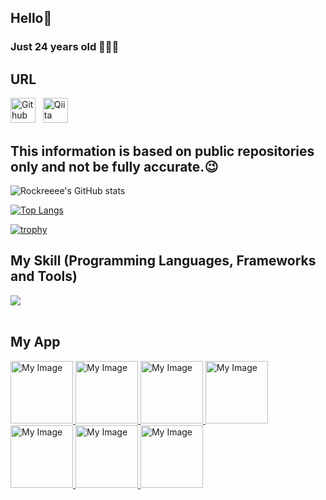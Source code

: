 ## Hello👋
### Just 24 years old 👨🏽‍🦳
## URL
<p align="left">
    <a href="https://github.com/Rockreeee"><img src="https://github.githubassets.com/images/modules/logos_page/GitHub-Mark.png" alt="Github" width="40" height="40"/></a> &nbsp; 
    <a href="https://qiita.com/Rockreeee"><img src="https://cdn.qiita.com/assets/public/push_notification/image-qiitan-572179a3bbde375850422ea48b2b6272.png" alt="Qiita" width="40" height="40"/></a>
</p>

## This information is based on public repositories only and not be fully accurate.😉
![Rockreeee's GitHub stats](https://github-readme-stats.vercel.app/api?username=Rockreeee&show_icons=true&theme=vue-dark)

[![Top Langs](https://github-readme-stats.vercel.app/api/top-langs/?username=Rockreeee&layout=compact&theme=vue-dark)](https://github.com/anuraghazra/github-readme-stats)

[![trophy](https://github-profile-trophy.vercel.app/?username=Rockreeee&theme=discord)](https://github.com/ryo-ma/github-profile-trophy)



## My Skill (Programming Languages, Frameworks and Tools)
<p align="left">
<img src="https://skillicons.dev/icons?i=
swift,kotlin,flutter,dart,firebase,python,html,css,js,github,vscode,discord,aws,raspberrypi" /> <br /><br /></p>

## My App
<a href="https://rockreeee.github.io/LibertyMCBattle-web-page/">
    <img src="https://rockreeee.github.io/profile-web-page/assets/img/portfolio/libertymcbattle.jpg" alt="My Image" width="100" height="100">
</a>
<a href="https://rockreeee.github.io/Roulette-web-page/">
    <img src="https://rockreeee.github.io/profile-web-page/assets/img/portfolio/roulette.jpg" alt="My Image" width="100" height="100">
</a>
<a href="https://rockreeee.github.io/OneTalk-web-page/">
    <img src="https://rockreeee.github.io/profile-web-page/assets/img/portfolio/onetalk.jpg" alt="My Image" width="100" height="100">
</a>
<a href="https://rockreeee.github.io/MemorizationByQuiz-web-page/">
    <img src="https://rockreeee.github.io/profile-web-page/assets/img/portfolio/hayaosiquizdeanki.jpg" alt="My Image" width="100" height="100">
</a>
<a href="https://rockreeee.github.io/WhoAreU--web-page/">
    <img src="https://rockreeee.github.io/profile-web-page/assets/img/portfolio/whoareu.jpg" alt="My Image" width="100" height="100">
</a>
<a href="https://github.com/Rockreeee/gui-app-study">
    <img src="https://rockreeee.github.io/profile-web-page/assets/img/portfolio/gui-app-study.gif" alt="My Image" width="100" height="100">
</a>
<a href="https://github.com/Rockreeee/tweet-bot">
    <img src="https://rockreeee.github.io/profile-web-page/assets/img/portfolio/tweet-bot.jpg" alt="My Image" width="100" height="100">
</a>